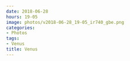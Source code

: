 ```yaml
---
date: 2018-06-28
hours: 19-05
image: photos/v2018-06-28_19-05_ir740_gbe.png
categories: 
- Photos 
tags: 
- Venus 
title: Venus
---
```

